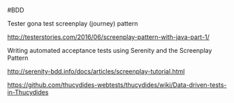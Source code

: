 #BDD

Tester gona test screenplay (journey) pattern

http://testerstories.com/2016/06/screenplay-pattern-with-java-part-1/


Writing automated acceptance tests using Serenity and the Screenplay Pattern

http://serenity-bdd.info/docs/articles/screenplay-tutorial.html

https://github.com/thucydides-webtests/thucydides/wiki/Data-driven-tests-in-Thucydides
